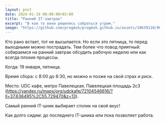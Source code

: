 ```yaml
---
layout: post
date: 2024-01-19 08:00:00+03:00
title: "Ранний IT-завтрак"
excerpt: "В кои то веки решились собраться утром."
image: "https://github.com/progmsk/progmsk.github.io/assets/10639110/9056d9a1-7986-4856-a62d-1fb6a2d0a1f5"
---
```


Кто рано встает, тот не высыпается. Но если это пятница, то перед выходными можно пострадать.
Тем более что повод приятный: собираемся на ранний завтрак обсудить рабочую неделю или как всегда плохие процессы.

Когда: 19 января, пятница.

Время сбора: с 8:00 до 8:30, но можно и позже на свой страх и риск.

Место: UDC кафе, метро Павелецкая, Павелецкая площадь 2с3 (https://yandex.ru/maps/org/udckafe/72104546616/?ll=37.636495%2C55.729470&z=13). 

Самый ранний IT-шник выбирает столик на свой вкус!

Как долго сидим: до последнего IT-шника или пока позволяет работа.
